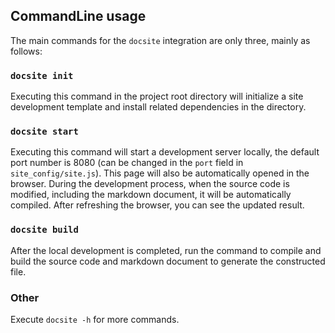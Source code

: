 ## CommandLine usage
The main commands for the `docsite` integration are only three, mainly as follows:

### `docsite init`
Executing this command in the project root directory will initialize a site development template and install related dependencies in the directory.

### `docsite start`
Executing this command will start a development server locally, the default port number is 8080 (can be changed in the `port` field in `site_config/site.js`). This page will also be automatically opened in the browser. During the development process, when the source code is modified, including the markdown document, it will be automatically compiled. After refreshing the browser, you can see the updated result.

### `docsite build`
After the local development is completed, run the command to compile and build the source code and markdown document to generate the constructed file.

### Other
Execute `docsite -h` for more commands.
